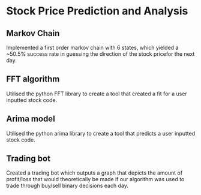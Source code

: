 # Stock Price Prediction and Analysis
## Markov Chain
Implemented a first order markov chain with 6 states, which yielded a ~50.5% success rate in guessing the direction of the stock pricefor the next day.
## FFT algorithm
Utilised the python FFT library to create a tool that created a fit for a user inputted stock code.
## Arima model
Utilised the python arima library to create a tool that predicts a user inputted stock code.
## Trading bot
Created a trading bot which outputs a graph that depicts the amount of profit/loss that would theoretically be made if our algorithm was used to trade through buy/sell binary decisions each day.
